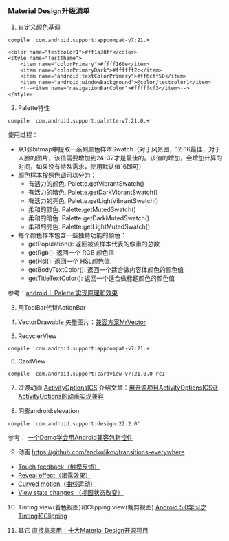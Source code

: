 ### Material Design升级清单
1. 自定义颜色基调
```
compile 'com.android.support:appcompat-v7:21.+'
```
```
<color name="testcolor1">#ff1a38ff</color>
<style name="TestTheme">
    <item name="colorPrimary">#ffff160e</item>
    <item name="colorPrimaryDark">#ffffff2c</item>
    <item name="android:textColorPrimary">#ff6cff50</item>
    <item name="android:windowBackground">@color/testcolor1</item>
    <!--<item name="navigationBarColor">#fffffcf3</item>-->
</style>
```

2. Palette特性
```
compile 'com.android.support:palette-v7:21.0.+'
```
使用过程：
- 从1张bitmap中提取一系列颜色样本Swatch（对于风景图，12-16最佳，对于人脸的图片，该值需要增加到24-32才是最佳的。该值的增加，会增加计算的时间，如果没有特殊需求，使用默认值16即可）
- 颜色样本按照色调可以分为：
	- 有活力的颜色. Palette.getVibrantSwatch()
	- 有活力的暗色. Palette.getDarkVibrantSwatch()
	- 有活力的亮色. Palette.getLightVibrantSwatch()
	- 柔和的颜色. Palette.getMutedSwatch()
	- 柔和的暗色. Palette.getDarkMutedSwatch()
	- 柔和的亮色. Palette.getLightMutedSwatch()
- 每个颜色样本包含一些独特功能的颜色：
	- getPopulation(): 返回被该样本代表的像素的总数
	- getRgb(): 返回一个 RGB 颜色值
	- getHsl(): 返回一个 HSL颜色值.
	- getBodyTextColor(): 返回一个适合做内容体颜色的颜色值
	- getTitleTextColor(): 返回一个适合做标题颜色的颜色值

参考：[android L Palette 实现原理和效果](http://www.2cto.com/kf/201501/373806.html)

3. 用ToolBar代替ActionBar
4. VectorDrawable 矢量图片：[兼容方案MrVector](https://github.com/telly/MrVector)

5. RecyclerView
```
compile 'com.android.support:appcompat-v7:21.+'
```

6. CardView
```
compile 'com.android.support:cardview-v7:21.0.0-rc1'
```
7. 过渡动画
[ActivityOptionsICS](https://github.com/tianzhijiexian/ActivityOptionsICS)
介绍文章：[用开源项目ActivityOptionsICS让ActivityOptions的动画实现兼容](http://www.jcodecraeer.com/a/anzhuokaifa/androidkaifa/2015/0203/2400.html)

8. 阴影android:elevation
```
compile 'com.android.support:design:22.2.0'
```
参考： [一个Demo学会用Android兼容包新控件](http://www.open-open.com/lib/view/open1436519077255.html)

9. 动画
https://github.com/andkulikov/transitions-everywhere
- [Touch feedback（触摸反馈）](https://github.com/traex/RippleEffect)
- [Reveal effect（揭露效果）]()
- [Curved motion（曲线运动）]()
- [View state changes （视图状态改变）]()

10. Tinting view(着色视图)和Clipping view(裁剪视图)
[Android 5.0学习之Tinting和Clipping](http://blog.csdn.net/cym492224103/article/details/41786289)

11. 其它
[直接拿来用！十大Material Design开源项目](http://www.csdn.net/article/2014-11-21/2822753-material-design-libs/1)